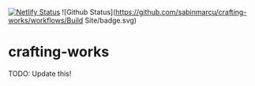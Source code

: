 [![Netlify Status](https://api.netlify.com/api/v1/badges/1e8832b4-84ad-4476-a63e-93be2f76e7b5/deploy-status)](https://app.netlify.com/sites/crafting-works/deploys)
![Github Status](https://github.com/sabinmarcu/crafting-works/workflows/Build Site/badge.svg)

# crafting-works

TODO: Update this!

